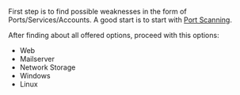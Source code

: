 First step is to find possible weaknesses in the form of Ports/Services/Accounts.
A good start is to start with [Port Scanning](Enumeration/Port%20Scanning).

After finding about all offered options, proceed with this options:

- Web
- Mailserver
- Network Storage
- Windows
- Linux